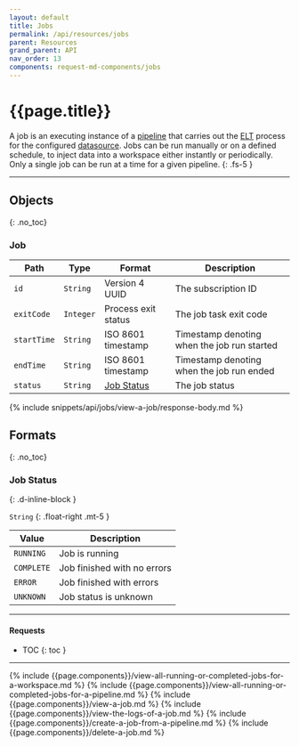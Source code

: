 ```yaml
---
layout: default
title: Jobs
permalink: /api/resources/jobs
parent: Resources
grand_parent: API
nav_order: 13
components: request-md-components/jobs
---
```


# {{page.title}}

A job is an executing instance of a [pipeline](pipelines) that carries out the [ELT](https://en.wikipedia.org/wiki/Extract,_load,_transform) process for the configured [datasource](datasources). Jobs can be run manually or on a defined schedule, to inject data into a workspace either instantly or periodically. Only a single job can be run at a time for a given pipeline.
{: .fs-5 }

---

## Objects
{: .no_toc}

### Job

Path | Type | Format | Description
---- | ---- | ------ | -----------
`id` | `String` | Version 4 UUID | The subscription ID
`exitCode` | `Integer` | Process exit status | The job task exit code
`startTime` | `String` | ISO 8601 timestamp | Timestamp denoting when the job run started
`endTime` | `String` | ISO 8601 timestamp | Timestamp denoting when the job run ended
`status` | `String` | [Job Status](#job-status) | The job status

{% include snippets/api/jobs/view-a-job/response-body.md %}

## Formats
{: .no_toc}

### Job Status
{: .d-inline-block }

`String`
{: .float-right .mt-5 }

Value | Description
----- | -----------
`RUNNING` | Job is running
`COMPLETE` | Job finished with no errors
`ERROR` | Job finished with errors
`UNKNOWN` | Job status is unknown

---

#### Requests

- TOC
{: toc }

---

{% include {{page.components}}/view-all-running-or-completed-jobs-for-a-workspace.md %}
{% include {{page.components}}/view-all-running-or-completed-jobs-for-a-pipeline.md %}
{% include {{page.components}}/view-a-job.md %}
{% include {{page.components}}/view-the-logs-of-a-job.md %}
{% include {{page.components}}/create-a-job-from-a-pipeline.md %}
{% include {{page.components}}/delete-a-job.md %}
